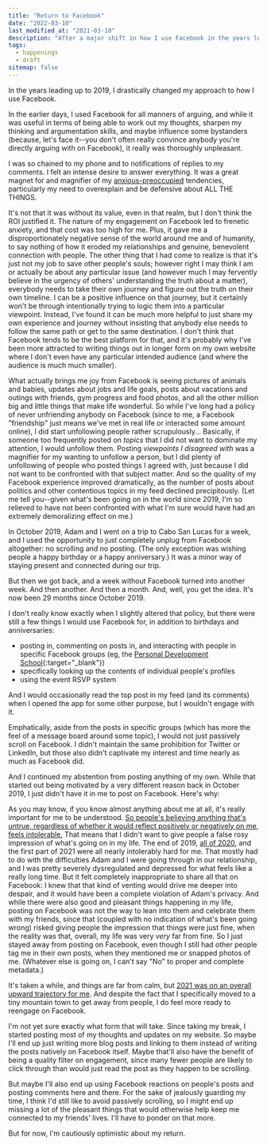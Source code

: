 ```yaml
---
title: "Return to Facebook"
date: "2022-03-10"
last_modified_at: "2021-03-10"
description: "After a major shift in how I use Facebook in the years leading up to 2019, I took an extended break. Now I'm back. Sort of."
tags:
  - happenings
  - draft
sitemap: false
---
```


In the years leading up to 2019, I drastically changed my approach to how I use Facebook.

In the earlier days, I used Facebook for all manners of arguing, and while it was useful in terms of being able to work out my thoughts, sharpen my thinking and argumentation skills, and maybe influence some bystanders (because, let's face it--you don't often really convince anybody you're directly arguing with on Facebook), it really was thoroughly unpleasant.

I was so chained to my phone and to notifications of replies to my comments. I felt an intense desire to answer everything. It was a great magnet for and magnifier of my [anxious-preoccupied](/personality-and-behavioral-profiles/#attachment-style) tendencies, particularly my need to overexplain and be defensive about ALL THE THINGS.

It's not that it was without its value, even in that realm, but I don't think the ROI justified it. The nature of my engagement on Facebook led to frenetic anxiety, and that cost was too high for me. Plus, it gave me a disproportionately negative sense of the world around me and of humanity, to say nothing of how it eroded my relationships and genuine, benevolent connection with people. The other thing that I had come to realize is that it's just not my job to save other people's souls; however right I may think I am or actually be about any particular issue (and however much I may fervently believe in the urgency of others' understanding the truth about a matter), everybody needs to take their own journey and figure out the truth on their own timeline. I can be a positive influence on that journey, but it certainly won't be through intentionally trying to logic them into a particular viewpoint. Instead, I've found it can be much more helpful to just share my own experience and journey without insisting that anybody else needs to follow the same path or get to the same destination. I don't think that Facebook tends to be the best platform for that, and it's probably why I've been more attracted to writing things out in longer form on my own website where I don't even have any particular intended audience (and where the audience is much much smaller).

What actually brings me joy from Facebook is seeing pictures of animals and babies, updates about jobs and life goals, posts about vacations and outings with friends, gym progress and food photos, and all the other million big and little things that make life wonderful. So while I've long had a policy of never unfriending anybody on Facebook (since to me, a Facebook "friendship" just means we've met in real life or interacted some amount online), I did start unfollowing people rather scrupulously... Basically, if someone too frequently posted on _topics_ that I did not want to dominate my attention, I would unfollow them. Posting _viewpoints I disagreed with_ was a magnifier for my wanting to unfollow a person, but I did plenty of unfollowing of people who posted things I agreed with, just because I did not want to be confronted with that subject matter. And so the quality of my Facebook experience improved dramatically, as the number of posts about politics and other contentious topics in my feed declined precipitously. (Let me tell you--given what's been going on in the world since 2019, I'm so relieved to have not been confronted with what I'm sure would have had an extremely demoralizing effect on me.)

In October 2019, Adam and I went on a trip to Cabo San Lucas for a week, and I used the opportunity to just completely unplug from Facebook altogether: no scrolling and no posting. (The only exception was wishing people a happy birthday or a happy anniversary.) It was a minor way of staying present and connected during our trip.

But then we got back, and a week without Facebook turned into another week. And then another. And then a month. And, well, you get the idea. It's now been 29 months since October 2019.

I don't really know exactly when I slightly altered that policy, but there were still a few things I would use Facebook for, in addition to birthdays and anniversaries:

* posting in, commenting on posts in, and interacting with people in specific Facebook groups (eg, the [Personal Development School](https://www.facebook.com/groups/461389461257253){:target="&lowbar;blank"})
* specifically looking up the contents of individual people's profiles
* using the event RSVP system

And I would occasionally read the top post in my feed (and its comments) when I opened the app for some other purpose, but I wouldn't engage with it.

Emphatically, aside from the posts in specific groups (which has more the feel of a message board around some topic), I would not just passively scroll on Facebook. I didn't maintain the same prohibition for Twitter or LinkedIn, but those also didn't captivate my interest and time nearly as much as Facebook did.

And I continued my abstention from posting anything of my own. While that started out being motivated by a very different reason back in October 2019, I just didn't have it in me to post on Facebook. Here's why:

As you may know, if you know almost anything about me at all, it's really important for me to be understood. [So people's believing anything that's untrue, regardless of whether it would reflect positively or negatively on me, feels intolerable.](/misunderstood/) That means that I didn't want to give people a false rosy impression of what's going on in my life. The end of 2019, [all of 2020](/blog/2021-01-01/2020-retrospective/), and the first part of 2021 were all nearly intolerably hard for me. That mostly had to do with the difficulties Adam and I were going through in our relationship, and I was pretty severely dysregulated and depressed for what feels like a really long time. But it felt completely inappropriate to share all that on Facebook: I knew that that kind of venting would drive me deeper into despair, and it would have been a complete violation of Adam's privacy. And while there were also good and pleasant things happening in my life, posting on Facebook was not the way to lean into them and celebrate them with my friends, since that (coupled with no indication of what's been going wrong) risked giving people the impression that things were just fine, when the reality was that, overall, my life was very _very_ far from fine. So I just stayed away from posting on Facebook, even though I still had other people tag me in their own posts, when they mentioned me or snapped photos of me. (Whatever else is going on, I can't say "No" to proper and complete metadata.)

It's taken a while, and things are far from calm, but [2021 was on an overall upward trajectory for me](/blog/2022-01-01/2021-retrospective/). And despite the fact that I specifically moved to a tiny mountain town to get away from people, I do feel more ready to reengage on Facebook.

I'm not yet sure exactly what form that will take. Since taking my break, I started posting most of my thoughts and updates on my website. So maybe I'll end up just writing more blog posts and linking to them instead of writing the posts natively on Facebook itself. Maybe that'll also have the benefit of being a quality filter on engagement, since many fewer people are likely to click through than would just read the post as they happen to be scrolling.

But maybe I'll also end up using Facebook reactions on people's posts and posting comments here and there. For the sake of jealously guarding my time, I think I'd still like to avoid passively scrolling, so I might end up missing a lot of the pleasant things that would otherwise help keep me connected to my friends' lives. I'll have to ponder on that more.

But for now, I'm cautiously optimistic about my return.
